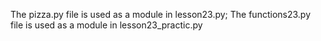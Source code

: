 The pizza.py file is used as a module in lesson23.py;
The functions23.py file is used as a module in lesson23_practic.py
